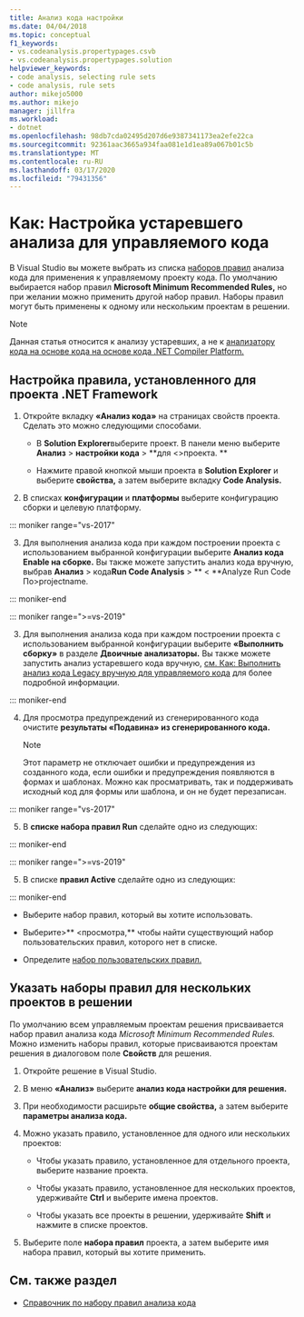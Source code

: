 ```yaml
---
title: Анализ кода настройки
ms.date: 04/04/2018
ms.topic: conceptual
f1_keywords:
- vs.codeanalysis.propertypages.csvb
- vs.codeanalysis.propertypages.solution
helpviewer_keywords:
- code analysis, selecting rule sets
- code analysis, rule sets
author: mikejo5000
ms.author: mikejo
manager: jillfra
ms.workload:
- dotnet
ms.openlocfilehash: 98db7cda02495d207d6e9387341173ea2efe22ca
ms.sourcegitcommit: 92361aac3665a934faa081e1d1ea89a067b01c5b
ms.translationtype: MT
ms.contentlocale: ru-RU
ms.lasthandoff: 03/17/2020
ms.locfileid: "79431356"
---
```

# <a name="how-to-configure-legacy-analysis-for-managed-code"></a>Как: Настройка устаревшего анализа для управляемого кода

В Visual Studio вы можете выбрать из списка [наборов правил](../code-quality/rule-set-reference.md) анализа кода для применения к управляемому проекту кода. По умолчанию выбирается набор правил **Microsoft Minimum Recommended Rules,** но при желании можно применить другой набор правил. Наборы правил могут быть применены к одному или нескольким проектам в решении.

> [!NOTE]
> Данная статья относится к анализу устаревших, а не к [анализатору кода на основе кода на основе кода .NET Compiler Platform.](use-roslyn-analyzers.md)

## <a name="configure-a-rule-set-for-a-net-framework-project"></a>Настройка правила, установленного для проекта .NET Framework

1. Откройте вкладку **«Анализ кода»** на страницах свойств проекта. Сделать это можно следующими способами.

   - В **Solution Explorer**выберите проект. В панели меню выберите **Анализ** > **настройки кода** > **для \<>проекта. **

   - Нажмите правой кнопкой мыши проекта в **Solution Explorer** и выберите **свойства,** а затем выберите вкладку **Code Analysis.**

2. В списках **конфигурации** и **платформы** выберите конфигурацию сборки и целевую платформу.

::: moniker range="vs-2017"

3. Для выполнения анализа кода при каждом построении проекта с использованием выбранной конфигурации выберите **Анализ кода Enable на сборке.** Вы также можете запустить анализ кода вручную, выбрав **Анализ** > кода**Run Code Analysis** > ** \< **Analyze Run Code По>projectname.

::: moniker-end

::: moniker range=">=vs-2019"

3. Для выполнения анализа кода при каждом построении проекта с использованием выбранной конфигурации выберите **«Выполнить сборку»** в разделе **Двоичные анализаторы.** Вы также можете запустить анализ устаревшего кода вручную, [см. Как: Выполнить анализ кода Legacy вручную для управляемого кода](how-to-run-legacy-code-analysis-manually-for-managed-code.md) для более подробной информации.

::: moniker-end

4. Для просмотра предупреждений из сгенерированного кода очистите **результаты «Подавина» из сгенерированного кода.**

    > [!NOTE]
    > Этот параметр не отключает ошибки и предупреждения из созданного кода, если ошибки и предупреждения появляются в формах и шаблонах. Можно как просматривать, так и поддерживать исходный код для формы или шаблона, и он не будет перезаписан.

::: moniker range="vs-2017"

5. В **списке набора правил Run** сделайте одно из следующих:

::: moniker-end

::: moniker range=">=vs-2019"

5. В списке **правил Active** сделайте одно из следующих:

::: moniker-end

   - Выберите набор правил, который вы хотите использовать.

   - Выберите>** \<просмотра,** чтобы найти существующий набор пользовательских правил, которого нет в списке.

   - Определите [набор пользовательских правил.](../code-quality/how-to-create-a-custom-rule-set.md)

## <a name="specify-rule-sets-for-multiple-projects-in-a-solution"></a>Указать наборы правил для нескольких проектов в решении

По умолчанию всем управляемым проектам решения присваивается набор правил анализа кода *Microsoft Minimum Recommended Rules.* Можно изменить наборы правил, которые присваиваются проектам решения в диалоговом поле **Свойств** для решения.

1. Откройте решение в Visual Studio.

2. В меню **«Анализ»** выберите **анализ кода настройки для решения.**

3. При необходимости расширьте **общие свойства,** а затем выберите **параметры анализа кода.**

4. Можно указать правило, установленное для одного или нескольких проектов:

    - Чтобы указать правило, установленное для отдельного проекта, выберите название проекта.

    - Чтобы указать правило, установленное для нескольких проектов, удерживайте **Ctrl** и выберите имена проектов.

    - Чтобы указать все проекты в решении, удерживайте **Shift** и нажмите в списке проектов.

5. Выберите поле **набора правил** проекта, а затем выберите имя набора правил, который вы хотите применить.

## <a name="see-also"></a>См. также раздел

- [Справочник по набору правил анализа кода](../code-quality/rule-set-reference.md)
